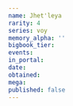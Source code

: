 ```yaml
---
name: Jhet'leya
rarity: 4
series: voy
memory_alpha: ''
bigbook_tier:
events:
in_portal:
date:
obtained:
mega:
published: false
---
```

